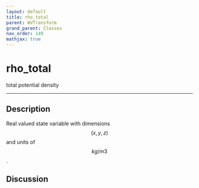 ```yaml
---
layout: default
title: rho_total
parent: WVTransform
grand_parent: Classes
nav_order: 149
mathjax: true
---
```


#  rho_total

total potential density


---

## Description
Real valued state variable with dimensions $$(x,y,z)$$ and units of $$kg/m3$$.

## Discussion

